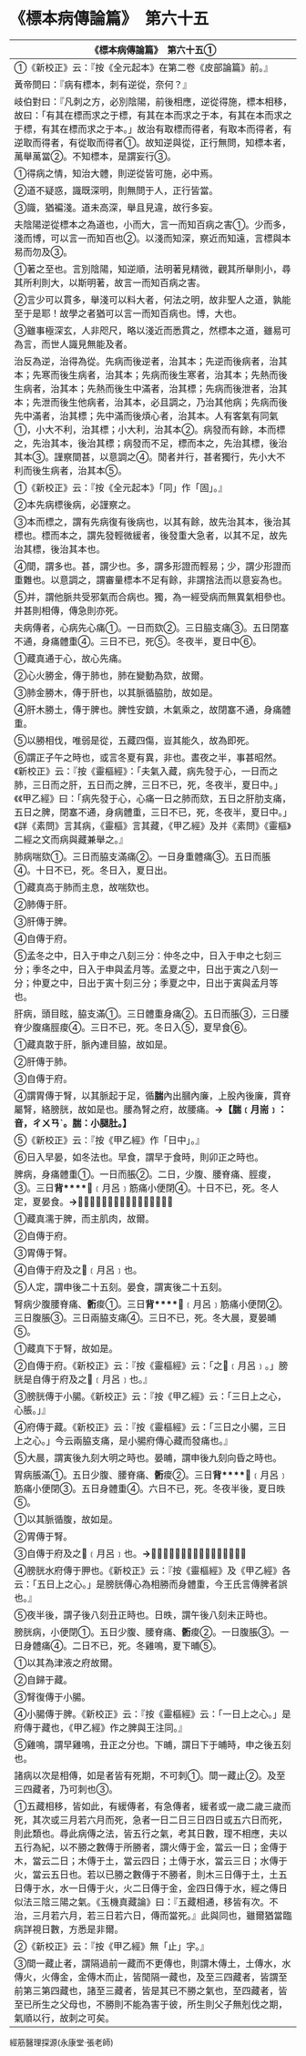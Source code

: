 # 《標本病傳論篇》　第六十五

|**《標本病傳論篇》　第六十五①**|
|---|
|①《新校正》云：『按《全元起本》在第二卷《皮部論篇》前。』|
|黃帝問曰：『病有標本，刺有逆從，奈何？』|
|岐伯對曰：『凡刺之方，必別陰陽，前後相應，逆從得施，標本相移，故曰：「有其在標而求之于標，有其在本而求之于本，有其在本而求之于標，有其在標而求之于本。」故治有取標而得者，有取本而得者，有逆取而得者，有從取而得者①。故知逆與從，正行無問，知標本者，萬舉萬當②。不知標本，是謂妄行③。|
|①得病之情，知治大體，則逆從皆可施，必中焉。|
|②道不疑惑，識既深明，則無問于人，正行皆當。|
|③識，猶褊淺。道未高深，舉且見違，故行多妄。|
|夫陰陽逆從標本之為道也，小而大，言一而知百病之害①。少而多，淺而博，可以言一而知百也②。以淺而知深，察近而知遠，言標與本易而勿及③。|
|①著之至也。言別陰陽，知逆順，法明著見精微，觀其所舉則小，尋其所利則大，以斯明著，故言一而知百病之害。|
|②言少可以貫多，舉淺可以料大者，何法之明，故非聖人之道，孰能至于是耶！故學之者猶可以言一而知百病也。博，大也。|
|③雖事極深玄，人非咫尺，略以淺近而悉貫之，然標本之道，雖易可為言，而世人識見無能及者。|
|治反為逆，治得為從。先病而後逆者，治其本；先逆而後病者，治其本；先寒而後生病者，治其本；先病而後生寒者，治其本；先熱而後生病者，治其本；先熱而後生中滿者，治其標；先病而後泄者，治其本；先泄而後生他病者，治其本，必且調之，乃治其他病；先病而後先中滿者，治其標；先中滿而後煩心者，治其本。人有客氣有同氣①，小大不利，治其標；小大利，治其本②。病發而有餘，本而標之，先治其本，後治其標；病發而不足，標而本之，先治其標，後治其本③。謹察間甚，以意調之④。閒者并行，甚者獨行，先小大不利而後生病者，治其本⑤。|
|①《新校正》云：『按《全元起本》「同」作「固」。』|
|②本先病標後病，必謹察之。|
|③本而標之，謂有先病復有後病也，以其有餘，故先治其本，後治其標也。標而本之，謂先發輕微緩者，後發重大急者，以其不足，故先治其標，後治其本也。|
|④間，謂多也。甚，謂少也。多，謂多形證而輕易；少，謂少形證而重難也。以意調之，謂審量標本不足有餘，非謂捨法而以意妄為也。|
|⑤并，謂他脈共受邪氣而合病也。獨，為一經受病而無異氣相參也。并甚則相傳，傳急則亦死。|
|夫病傳者，心病先心痛①。一日而欬②。三日脇支痛③。五日閉塞不通，身痛體重④。三日不已，死⑤。冬夜半，夏日中⑥。|
|①藏真通于心，故心先痛。|
|②心火勝金，傳于肺也，肺在變動為欬，故爾。|
|③肺金勝木，傳于肝也，以其脈循脇肋，故如是。|
|④肝木勝土，傳于脾也。脾性安鎮，木氣乘之，故閉塞不通，身痛體重。|
|⑤以勝相伐，唯弱是從，五藏四傷，豈其能久，故為即死。|
|⑥謂正子午之時也，或言冬夏有異，非也。晝夜之半，事甚昭然。《新校正》云：『按《靈樞經》：「夫氣入藏，病先發于心，一日而之肺，三日而之肝，五日而之脾，三日不已，死，冬夜半，夏日中。」《《甲乙經》曰：「病先發于心，心痛一日之肺而欬，五日之肝肋支痛，五日之脾，閉塞不通，身病體重，三日不已，死，冬夜半，夏日中。」《詳《素問》言其病，《靈樞》言其藏，《甲乙經》及并《素問》《靈樞》二經之文而病與藏兼舉之。』|
|肺病喘欬①。三日而脇支滿痛②。一日身重體痛③。五日而脹④。十日不已，死。冬日入，夏日出。|
|①藏真高于肺而主息，故喘欬也。|
|②肺傳于肝。|
|③肝傳于脾。|
|④自傳于府。|
|⑤孟冬之中，日入于申之八刻三分：仲冬之中，日入于申之七刻三分；季冬之中，日入于申與孟月等。孟夏之中，日出于寅之八刻一分；仲夏之中，日出于寅十刻三分；季夏之中，日出于寅與孟月等也。|
|肝病，頭目眩，脇支滿①。三日體重身痛②。五日而脹③，三日腰脊少腹痛脛痠④。三日不已，死。冬日入⑤，夏早食⑥。|
|①藏真散于肝，脈內連目脇，故如是。|
|②肝傳于肺。|
|③自傳于府。|
|④謂胃傳于腎，以其脈起于足，循**腨**內出膕內廉，上股內後廉，貫脊屬腎，絡膀胱，故如是也。腰為腎之府，故腰痛。**→【腨﹝月耑﹞：音，ㄔㄨㄢˋ。腨：小腿肚。】**|
|⑤《新校正》云：『按《甲乙經》作「日中」。』|
|⑥日入早晏，如冬法也。早食，謂早于食時，則卯正之時也。|
|脾病，身痛體重①。一日而脹②。二日，少腹、腰脊痛、脛痠，③。三日**背****𦛗**﹝月呂﹞筋痛小便閉④。十日不已，死。冬人定，夏晏食。**→【****𦛗****﹝月呂﹞：同膂，脊梁骨也。】**|
|①藏真濡于脾，而主肌肉，故爾。|
|②自傳于府。|
|③胃傳于腎。|
|④自傳于府及之**𦛗**﹝月呂﹞也。|
|⑤人定，謂申後二十五刻。晏食，謂寅後二十五刻。|
|腎病少腹腰脊痛、**䯒**痠①。三日**背****𦛗**﹝月呂﹞筋痛小便閉②。三日腹脹③。三日兩脇支痛④。三日不已，死。冬大晨，夏晏晡⑤。|
|①藏真下于腎，故如是。|
|②自傳于府。《新校正》云：『按《靈樞經》云：「之**𦛗**﹝月呂﹞。」膀胱是自傳于府及之**𦛗**﹝月呂﹞也。』|
|③膀胱傳于小腸。《新校正》云：『按《甲乙經》云：「三日上之心，心脹。」』|
|④府傳于藏。《新校正》云：『按《靈樞經》云：「三日之小腸，三日上之心。」今云兩脇支痛，是小腸府傳心藏而發痛也。』|
|⑤大晨，謂寅後九刻大明之時也。晏晡，謂申後九刻向昏之時也。|
|胃病脹滿①。五日少腹、腰脊痛、**䯒**痠②。三日**背****𦛗**﹝月呂﹞筋痛小便閉③。五日身體重④。六日不已，死。冬夜半後，夏日昳⑤。|
|①以其脈循腹，故如是。|
|②胃傳于腎。|
|③自傳于府及之**𦛗**﹝月呂﹞也。**→【****𦛗****﹝月呂﹞：同膂，脊梁骨也。】**|
|④膀胱水府傳于胛也。《新校正》云：『按《靈樞經》及《甲乙經》各云：「五日上之心。」是膀胱傳心為相勝而身體重，今王氏言傳脾者誤也。』|
|⑤夜半後，謂子後八刻丑正時也。日昳，謂午後八刻未正時也。|
|膀胱病，小便閉①。五日少腹、腰脊痛、**䯒**痠②。一日腹脹③。一日身體痛④。二日不已，死。冬雞鳴，夏下晡⑤。|
|①以其為津液之府故爾。|
|②自歸于藏。|
|③腎復傳于小腸。|
|④小腸傳于脾。《新校正》云：『按《靈樞經》云：「一日上之心。」是府傳于藏也，《甲乙經》作之脾與王注同。』|
|⑤雞鳴，謂早雞鳴，丑正之分也。下晡，謂日下于晡時，申之後五刻也。|
|諸病以次是相傳，如是者皆有死期，不可刺①。間一藏止②。及至三四藏者，乃可刺也③。|
|①五藏相移，皆如此，有緩傳者，有急傳者，緩者或一歲二歲三歲而死，其次或三月若六月而死，急者一日二日三日四日或五六日而死，則此類也。尋此病傳之法，皆五行之氣，考其日數，理不相應，夫以五行為紀，以不勝之數傳于所勝者，謂火傳于金，當云一日；金傳于木，當云二日；木傳于土，當云四日；土傳于水，當云三日；水傳于火，當云五日也。若以已勝之數傳于不勝者，則木三日傳于土，土五日傳于水，水一日傳于火，火二日傳于金，金四日傳于水，經之傳日似法三陰三陽之氣。《玉機真藏論》曰：『五藏相通，移皆有次。不治，三月若六月，若三日若六日，傳而當死。』此與同也，雖爾猶當臨病詳視日數，方悉是非爾。|
|②《新校正》云：『按《甲乙經》無「止」字。』|
|③間一藏止者，謂隔過前一藏而不更傳也，則謂木傳土，土傳水，水傳火，火傳金，金傳木而止，皆閒隔一藏也，及至三四藏者，皆謂至前第三第四藏也，諸至三藏者，皆是其已不勝之氣也，至四藏者，皆至已所生之父母也，不勝則不能為害于彼，所生則父子無剋伐之期，氣順以行，故刺之可矣。|


經筋醫理探源(永康堂‧張老師)


